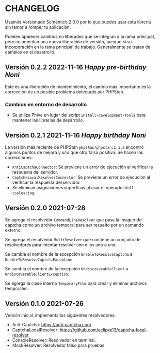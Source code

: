 # CHANGELOG

Usamos [Versionado Semántico 2.0.0](SEMVER.md) por lo que puedes usar esta librería sin temor a romper tu aplicación.

Pueden aparecer cambios no liberados que se integran a la rama principal, pero no ameritan una nueva liberación de
versión, aunque sí su incorporación en la rama principal de trabajo. Generalmente se tratan de cambios en el desarrollo.

## Versión 0.2.2 2022-11-16 *Happy pre-birthday Noni*

Este es una liberación de mantenimiento, el cambio más importante es la corrección de un posible problema
detectado por PHPStan.

### Cambios en entorno de desarrollo

- Se utiliza Phive en lugar del script `install-development-tools` para mantener las librerías de desarrollo.

## Versión 0.2.1 2021-11-16 *Happy birthday Noni*

La versión más reciente de PHPStan `phpstan/phpstan:1.1.2` encontró algunos puntos de mejora
y uno que otro falso positivo. Se hacen las correcciones:

- `AntiCaptchaConnector`: Se previene un error de ejecución al verificar la respuesta del servidor.
- `CaptchaLocalResolverConnector`: Se previene un error de ejecución al verificar la respuesta del servidor.
- Se eliminan asignaciones superfluas al usar el operador `Null coalescing`.

## Versión 0.2.0 2021-07-28

Se agrega el resolvedor `CommandLineResolver` que pasa la imagen del captcha como un archivo temporal
para ser resuelto por un comando externo.

Se agrega el resolvedor `MultiResolver` que contiene un conjunto de resolvedores para intentar resolver
con ellos uno a uno.

Se cambia el nombre de la excepción `UnableToResolveCaptcha` a `UnableToResolveCaptchaException`.

Se cambia el nombre de la excepción `UndiscoverableClient` a `UndiscoverableClientException`.

Se agrega la clase interna `TemporaryFile` para crear y eliminar archivos temporales.

## Versión 0.1.0 2021-07-26

Versión inicial, implementa los siguientes resolvedores:

- Anti-Captcha: <https://anti-captcha.com>.
- CaptchaLocalResolver: <https://github.com/eclipxe13/captcha-local-resolver>.
- ConsoleResolver: Resolvedor en terminal.
- MockResolver: Resolvedor falso para pruebas.

